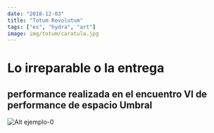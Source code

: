 ```yaml
---
date: "2018-12-03"
title: "Totum Revolutum"
tags: ["es", "hydra", "art"]
image: img/totum/caratula.jpg
---
```


# Lo irreparable o la entrega
## performance realizada en el encuentro VI de performance de espacio Umbral

![Alt ejemplo-0](img/py-mod/)

